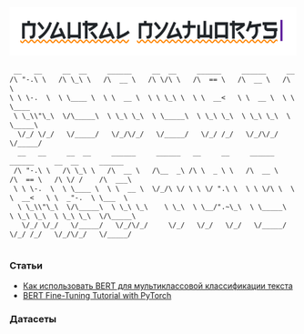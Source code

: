 ![](nya_app/static/img/logo.png)
```
 __   __     __  __     ______     __  __     ______     ______     __              
/\ "-.\ \   /\ \_\ \   /\  __ \   /\ \/\ \   /\  == \   /\  __ \   /\ \            
\ \ \-.  \  \ \____ \  \ \  __ \  \ \ \_\ \  \ \  __<   \ \  __ \  \ \ \____      
 \ \_\\"\_\  \/\_____\  \ \_\ \_\  \ \_____\  \ \_\ \_\  \ \_\ \_\  \ \_____\    
  \/_/ \/_/   \/_____/   \/_/\/_/   \/_____/   \/_/ /_/   \/_/\/_/   \/_____/   
  __   __     __  __     ______     ______   __     __     ______     ______     __  __     ______
 /\ "-.\ \   /\ \_\ \   /\  __ \   /\__  _\ /\ \  _ \ \   /\  __ \   /\  == \   /\ \/ /    /\  ___\
 \ \ \-.  \  \ \____ \  \ \  __ \  \/_/\ \/ \ \ \/ ".\ \  \ \ \/\ \  \ \  __<   \ \  _"-.  \ \___  \
  \ \_\\"\_\  \/\_____\  \ \_\ \_\    \ \_\  \ \__/".~\_\  \ \_____\  \ \_\ \_\  \ \_\ \_\  \/\_____\
   \/_/ \/_/   \/_____/   \/_/\/_/     \/_/   \/_/   \/_/   \/_____/   \/_/ /_/   \/_/\/_/   \/_____/ 
                                                                                                                                                                                                                                                                                                                                                              
```                                                                                                                                                                                   

### Статьи
- [Как использовать BERT для мультиклассовой классификации текста](https://neurohive.io/ru/tutorial/bert-klassifikacya-teksta/)
- [BERT Fine-Tuning Tutorial with PyTorch](https://mccormickml.com/2019/07/22/BERT-fine-tuning/)
### Датасеты
